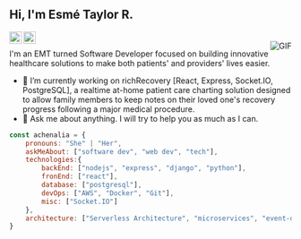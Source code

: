 <h2>Hi, I'm Esmé Taylor R.</h2>
<a href="https://github.com/achenalia">
  <img align="left" alt="Esmé's Github" width="22px" src="https://cdn.jsdelivr.net/npm/simple-icons@v3/icons/github.svg" />
</a>
<a href="mailto:esme.taylor.richardson@gmail.com">
  <img align="left" alt="Esmé's Email" width="22px" src="https://cdn.jsdelivr.net/npm/simple-icons@3.1.0/icons/gmail" />
</a>
<br />
<img align="right" alt="GIF" src="https://media.giphy.com/media/13HgwGsXF0aiGY/giphy.gif" />
  
I'm an EMT turned Software Developer focused on building innovative healthcare solutions to make both patients' and providers' lives easier.

- 🔭 I’m currently working on richRecovery [React, Express, Socket.IO, PostgreSQL], a realtime at-home patient care charting solution designed to allow family members to keep notes on their loved one's recovery progress following a major medical procedure.
- 💬 Ask me about anything. I will try to help you as much as I can.

```javascript
const achenalia = {
    pronouns: "She" | "Her",
    askMeAbout: ["software dev", "web dev", "tech"],
    technologies:{
        backEnd: ["nodejs", "express", "django", "python"],
        fronEnd: ["react"],
        database: ["postgresql"],
        devOps: ["AWS", "Docker", "Git"],
        misc: ["Socket.IO"]
    },
    architecture: ["Serverless Architecture", "microservices", "event-driven", "Single page applications"],
}
```
